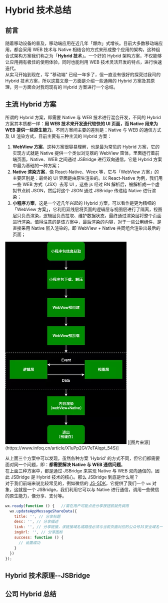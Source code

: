 # Hybrid 技术总结

## 前言  
随着移动设备的普及，移动端应用在近几年「爆炸」式增长。目前大多数移动端应用，都会采用 WEB 技术与 Native 相结合的方式来形成整个应用的架构，这种组合式架构方案我们称之为「**Hybrid 技术**」。一个好的 Hybrid 架构方案，不仅能够让应用拥有极佳的使用体验，同时也能利用 WEB 技术灵活开发的特点，进行快速迭代。  
从实习开始到现在，写 "移动端" 已经一年多了，但一直没有很好的探究过我司的 Hybrid 技术方案，所以这篇文章一方面是介绍一些通用的 Hybrid 方案及其原理，另一方面会对我司现有的 Hybrid 方案进行一个总结。  

## 主流 Hybrid 方案  
所谓的 Hybrid 方案，即需要 Native 与 WEB 技术进行混合开发，不同的 Hybrid 方案其本质都一样：**用 WEB 技术来开发迭代较快的 UI 页面，而 Native 用来为 WEB 提供一些原生能力**。不同方案间主要的差别是：Native 与 WEB 的通信方式及 UI 渲染方式，目前主要有三种主流的 Hybrid 方案：  
  1. **WebView 方案**，这种方案很容易理解，也是最为常见的 Hybrid 方案，它的实现方式就是 Native 提供一个类似浏览器的 WebView 窗体，里面运行着前端页面，Native、WEB 之间通过 JSBridge 进行双向通信，它是 Hybrid 方案中最为基础的一种方案；
  2. **Native 渲染方案**，像 React-Native、Weex 等，它与「WebView 方案」的主要区别是：最终的 UI 界面是由原生渲染的。以 React-Native 为例，我们用一些 WEB 方式（JSX）去写 UI ，这些 js 经过 RN 解析后，被解析成一个虚拟节点树 JSON，然后将这个 JSON 通过 JSBridge 传递给 Native 进行渲染；
  3. **小程序方案**，这是一个近几年兴起的 Hybrid 方案，可以看作是更为精细的「WebView 方案」，它利用双线层将页面的逻辑层与视图层进行了隔离，视图层只负责渲染，逻辑层负责拉取、维护数据状态，最终通过渲染层将整个页面进行渲染。值得注意的是该方案中，最后渲染的内容，对于一些公用组件，是直接采用 Native 嵌入渲染的，即 WebView + Native 共同组合渲染出最后的页面；   
  <img src='./imgs/Hybrid 技术总结[0].png' />  
  [[图片来源](https://www.infoq.cn/article/X1uPp2GV7eTAlqpt_54S)]  
    
从上面三个方案中可以发现，虽然各种方案 'Hybrid' 的方式不同，但它们都需要面对同一个问题，即：**都需要解决 Native 与 WEB 通信问题**。  
在上面三种方案中，都是通过 JSBridge 来实现 Native 与 WEB 双向通信的，因此 JSBridge 是 Hybrid 技术的核心。那么 JSBridge 到底是什么呢？  
对于我们前端来说比较常见的，例如微信的 [JS-SDK](https://developers.weixin.qq.com/doc/offiaccount/OA_Web_Apps/JS-SDK.html)，它提供了我们一个 `wx` 对象，这就是一个 JSBridge，我们利用它可以与 Native 进行通信，调用一些微信的原生能力，像分享、支付等。  
```js
wx.ready(function () {   //需在用户可能点击分享按钮前就先调用
  wx.updateAppMessageShareData({ 
    title: '', // 分享标题
    desc: '', // 分享描述
    link: '', // 分享链接，该链接域名或路径必须与当前页面对应的公众号JS安全域名一致
    imgUrl: '', // 分享图标
    success: function () {
      // 设置成功
    }
  })
}); 
```  
## Hybrid 技术原理--JSBridge 

## 公司 Hybrid 总结





